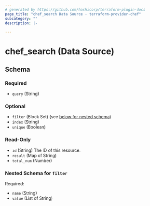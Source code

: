 ```yaml
---
# generated by https://github.com/hashicorp/terraform-plugin-docs
page_title: "chef_search Data Source - terraform-provider-chef"
subcategory: ""
description: |-
  
---
```


# chef_search (Data Source)





<!-- schema generated by tfplugindocs -->
## Schema

### Required

- `query` (String)

### Optional

- `filter` (Block Set) (see [below for nested schema](#nestedblock--filter))
- `index` (String)
- `unique` (Boolean)

### Read-Only

- `id` (String) The ID of this resource.
- `result` (Map of String)
- `total_num` (Number)

<a id="nestedblock--filter"></a>
### Nested Schema for `filter`

Required:

- `name` (String)
- `value` (List of String)
